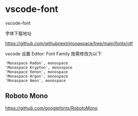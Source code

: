 # vscode-font
vscode-font

字体下载地址

https://github.com/githubnext/monaspace/tree/main/fonts/otf

vscode 设置 Editor: Font Family 按需修改为以下
```
'Monaspace Radon', monospace
'Monaspace Krypton', monospace
'Monaspace Xenon', monospace
'Monaspace Argon', monospace
'Monaspace Neon', monospace
```


## Roboto Mono

https://github.com/googlefonts/RobotoMono